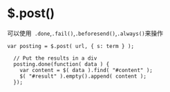 # $.post()

可以使用` .done`,`.fail()`,`.beforesend()`,`.always()`来操作

```
var posting = $.post( url, { s: term } );
 
  // Put the results in a div
  posting.done(function( data ) {
    var content = $( data ).find( "#content" );
    $( "#result" ).empty().append( content );
  });
```

